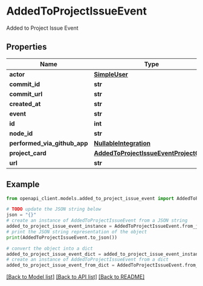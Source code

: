 # AddedToProjectIssueEvent

Added to Project Issue Event

## Properties

Name | Type | Description | Notes
------------ | ------------- | ------------- | -------------
**actor** | [**SimpleUser**](SimpleUser.md) |  | 
**commit_id** | **str** |  | 
**commit_url** | **str** |  | 
**created_at** | **str** |  | 
**event** | **str** |  | 
**id** | **int** |  | 
**node_id** | **str** |  | 
**performed_via_github_app** | [**NullableIntegration**](NullableIntegration.md) |  | 
**project_card** | [**AddedToProjectIssueEventProjectCard**](AddedToProjectIssueEventProjectCard.md) |  | [optional] 
**url** | **str** |  | 

## Example

```python
from openapi_client.models.added_to_project_issue_event import AddedToProjectIssueEvent

# TODO update the JSON string below
json = "{}"
# create an instance of AddedToProjectIssueEvent from a JSON string
added_to_project_issue_event_instance = AddedToProjectIssueEvent.from_json(json)
# print the JSON string representation of the object
print(AddedToProjectIssueEvent.to_json())

# convert the object into a dict
added_to_project_issue_event_dict = added_to_project_issue_event_instance.to_dict()
# create an instance of AddedToProjectIssueEvent from a dict
added_to_project_issue_event_from_dict = AddedToProjectIssueEvent.from_dict(added_to_project_issue_event_dict)
```
[[Back to Model list]](../README.md#documentation-for-models) [[Back to API list]](../README.md#documentation-for-api-endpoints) [[Back to README]](../README.md)


